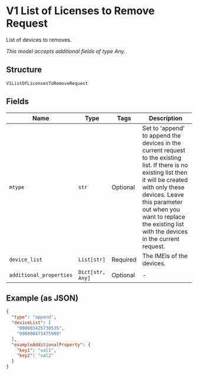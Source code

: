 
# V1 List of Licenses to Remove Request

List of devices to removes.

*This model accepts additional fields of type Any.*

## Structure

`V1ListOfLicensesToRemoveRequest`

## Fields

| Name | Type | Tags | Description |
|  --- | --- | --- | --- |
| `mtype` | `str` | Optional | Set to 'append' to append the devices in the current request to the existing list. If there is no existing list then it will be created with only these devices. Leave this parameter out when you want to replace the existing list with the devices in the current request. |
| `device_list` | `List[str]` | Required | The IMEIs of the devices. |
| `additional_properties` | `Dict[str, Any]` | Optional | - |

## Example (as JSON)

```json
{
  "type": "append",
  "deviceList": [
    "990003425730535",
    "990000473475989"
  ],
  "exampleAdditionalProperty": {
    "key1": "val1",
    "key2": "val2"
  }
}
```

